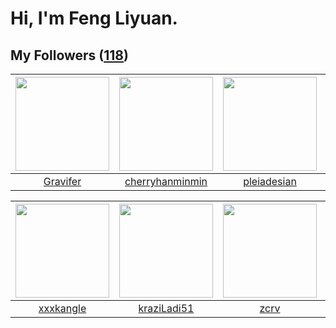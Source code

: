 # Hi, I'm Feng Liyuan.

## My Followers ([118](https://github.com/SunRunAway?tab=followers))

| <img src="https://avatars.githubusercontent.com/u/44160838?v=4" width="150" height="150" /> | <img src="https://avatars.githubusercontent.com/u/83270523?v=4" width="150" height="150" /> | <img src="https://avatars.githubusercontent.com/u/46620760?v=4" width="150" height="150" /> | <img src="https://avatars.githubusercontent.com/u/55898975?v=4" width="150" height="150" /> |
| :-----------------------------------------------------------------------------------------: | :-----------------------------------------------------------------------------------------: | :-----------------------------------------------------------------------------------------: | :-----------------------------------------------------------------------------------------: |
|                           [Gravifer](https://github.com/Gravifer)                           |                    [cherryhanminmin](https://github.com/cherryhanminmin)                    |                        [pleiadesian](https://github.com/pleiadesian)                        |                             [mitghi](https://github.com/mitghi)                             |

| <img src="https://avatars.githubusercontent.com/u/88874211?v=4" width="150" height="150" /> | <img src="https://avatars.githubusercontent.com/u/120910584?v=4" width="150" height="150" /> | <img src="https://avatars.githubusercontent.com/u/119645983?v=4" width="150" height="150" /> | <img src="https://avatars.githubusercontent.com/u/51537937?v=4" width="150" height="150" /> |
| :-----------------------------------------------------------------------------------------: | :------------------------------------------------------------------------------------------: | :------------------------------------------------------------------------------------------: | :-----------------------------------------------------------------------------------------: |
|                          [xxxkangle](https://github.com/xxxkangle)                          |                         [kraziLadi51](https://github.com/kraziLadi51)                        |                                [zcrv](https://github.com/zcrv)                               |                 [SunRunAwayAwayAway](https://github.com/SunRunAwayAwayAway)                 |